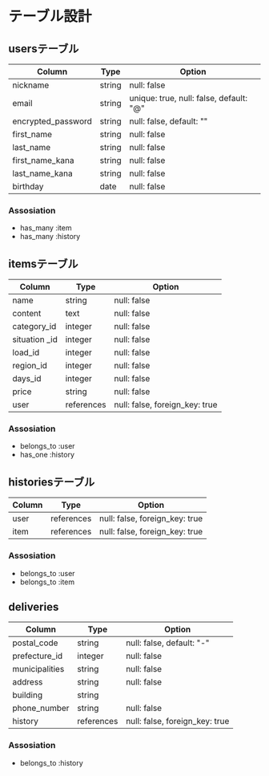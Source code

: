 # テーブル設計

## usersテーブル

| Column             | Type   | Option                                  |
| ---------------    | ------ | --------------------------------------- |
| nickname           | string | null: false                             |
| email              | string | unique: true, null: false, default: "@" |
| encrypted_password | string | null: false, default: ""                |
| first_name         | string | null: false                             |
| last_name          | string | null: false                             |
| first_name_kana    | string | null: false                             |
| last_name_kana     | string | null: false                             |
| birthday           | date   | null: false                             |

### Assosiation
- has_many :item
- has_many :history

## itemsテーブル

| Column           | Type       | Option                         |
| ---------------- | ---------- | ------------------------------ |
| name             | string     | null: false                    |
| content          | text       | null: false                    |
| category_id      | integer    | null: false                    |
| situation _id    | integer    | null: false                    |
| load_id          | integer    | null: false                    |
| region_id        | integer    | null: false                    |
| days_id          | integer    | null: false                    |
| price            | string     | null: false                    |
| user             | references | null: false, foreign_key: true |

### Assosiation
- belongs_to :user
- has_one :history

## historiesテーブル

| Column           | Type       | Option                         |
| ---------------- | ---------- | ------------------------------ |
| user             | references | null: false, foreign_key: true |
| item             | references | null: false, foreign_key: true |

### Assosiation
- belongs_to :user
- belongs_to :item

## deliveries
| Column           | Type       | Option                         |
| ---------------- | ---------- | ------------------------------ |
| postal_code      | string     | null: false, default: "-"      |
| prefecture_id    | integer    | null: false                    |
| municipalities   | string     | null: false                    |
| address          | string     | null: false                    |
| building         | string     |                                |
| phone_number     | string     | null: false                    |
| history          | references | null: false, foreign_key: true |

### Assosiation
- belongs_to :history
